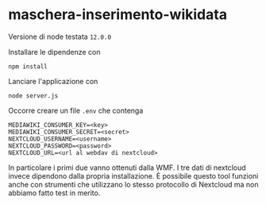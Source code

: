 # maschera-inserimento-wikidata

Versione di node testata `12.0.0`

Installare le dipendenze con
```
npm install
```

Lanciare l'applicazione con
```
node server.js
```

Occorre creare un file `.env` che contenga
```
MEDIAWIKI_CONSUMER_KEY=<key>
MEDIAWIKI_CONSUMER_SECRET=<secret>
NEXTCLOUD_USERNAME=<username>
NEXTCLOUD_PASSWORD=<password>
NEXTCLOUD_URL=<url al webdav di nextcloud>
```

In particolare i primi due vanno ottenuti dalla WMF. I tre dati di nextcloud invece
dipendono dalla propria installazione. È possibile questo tool funzioni anche con
strumenti che utilizzano lo stesso protocollo di Nextcloud ma non abbiamo fatto test
in merito.
